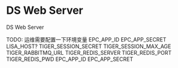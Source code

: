 # DS Web Server

DS Web Server

TODO: 运维需要配置一下环境变量
EPC_APP_ID
EPC_APP_SECRET
LISA_HOST?
TIGER_SESSION_SECRET
TIGER_SESSION_MAX_AGE
TIGER_RABBITMQ_URL
TIGER_REDIS_SERVER
TIGER_REDIS_PORT
TIGER_REDIS_PWD
EPC_APP_ID
EPC_APP_SECRET

